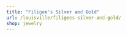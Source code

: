```yaml
---
title: "Filigee's Silver and Gold"
url: /louisville/filigees-silver-and-gold/
shop: jewelry
---
```

